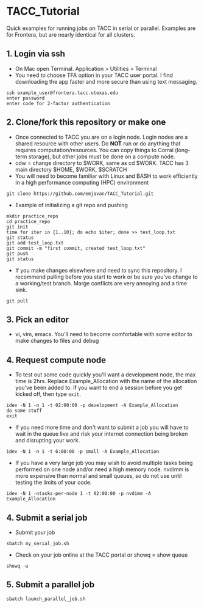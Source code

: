 # TACC_Tutorial
Quick examples for running jobs on TACC in serial or parallel. Examples are for Frontera, but are nearly identical for all clusters.

## 1. Login via ssh
* On Mac open Terminal. Application > Utilities > Terminal
* You need to choose TFA option in your TACC user portal. I find downloading the app faster and more secure than using text messaging.
~~~~
ssh example_user@frontera.tacc.utexas.edu
enter password
enter code for 2-factor authentication
~~~~

## 2. Clone/fork this repository or make one
* Once connected to TACC you are on a login node. Login nodes are a shared resource with other users. Do **NOT** run or do anything that requires computation/resources. You can copy things to Corral (long-term storage), but other jobs must be done on a compute node.
* cdw = change directory to $WORK, same as cd $WORK. TACC has 3 main directory $HOME, $WORK, $SCRATCH 
* You will need to become familiar with Linux and BASH to work efficiently in a high performance computing (HPC) environment
~~~~
git clone https://github.com/emjavan/TACC_Tutorial.git
~~~~

* Example of initializing a git repo and pushing 
~~~~
mkdir practice_repo
cd practice_repo
git init
time for iter in {1..10}; do echo $iter; done >> test_loop.txt 
git status
git add test_loop.txt
git commit -m "first commit, created test_loop.txt"
git push
git status
~~~~
* If you make changes elsewhere and need to sync this repository. I recommend pulling before you start to work or be sure you've change to a working/test branch. Marge conflicts are very annoying and a time sink.
~~~~
git pull
~~~~

## 3. Pick an editor
* vi, vim, emacs. You'll need to become comfortable with some editor to make changes to files and debug

## 4. Request compute node
* To test out some code quickly you'll want a development node, the max time is 2hrs. Replace Example_Allocation with the name of the allocation you've been added to. If you want to end a session before you get kicked off, then type `exit`.
~~~~
idev -N 1 -n 1 -t 02:00:00 -p development -A Example_Allocation
do some stuff
exit
~~~~
* If you need more time and don't want to submit a job you will have to wait in the queue live and risk your internet connection being broken and disrupting your work.
~~~~
idev -N 1 -n 1 -t 6:00:00 -p small -A Example_Allocation
~~~~
* If you have a very large job you may wish to avoid multiple tasks being performed on one node and/or need a high memory node. nvdimm is more expensive than normal and small queues, so do not use until testing the limits of your code.
~~~~
idev -N 1 -ntasks-per-node 1 -t 02:00:00 -p nvdimm -A Example_Allocation
~~~~

## 4. Submit a serial job
* Submit your job
~~~~
sbatch my_serial_job.sh
~~~~
* Check on your job online at the TACC portal or showq = show queue
~~~~
showq -u
~~~~

## 5. Submit a parallel job
~~~~
sbatch launch_parallel_job.sh
~~~~









